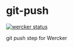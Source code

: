 # git-push

[![wercker status](https://app.wercker.com/status/b54736085b7cd2a068776257398b344e/m "wercker status")](https://app.wercker.com/project/bykey/b54736085b7cd2a068776257398b344e)

git push step for Wercker 
